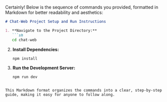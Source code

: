 Certainly! Below is the sequence of commands you provided, formatted in Markdown for better readability and aesthetics:

```markdown
# Chat-Web Project Setup and Run Instructions

1. **Navigate to the Project Directory:**
   ```sh
   cd chat-web
   ```

2. **Install Dependencies:**
   ```sh
   npm install
   ```

3. **Run the Development Server:**
   ```sh
   npm run dev
   ```
```

This Markdown format organizes the commands into a clear, step-by-step guide, making it easy for anyone to follow along.
